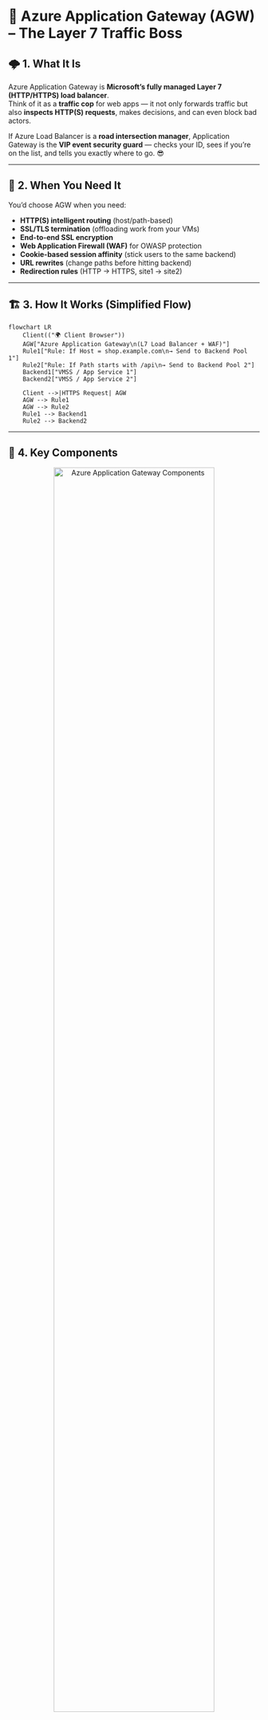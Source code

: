 # 🏰 Azure Application Gateway (AGW) – The Layer 7 Traffic Boss

## 🌩 1. **What It Is**

Azure Application Gateway is **Microsoft’s fully managed Layer 7 (HTTP/HTTPS) load balancer**.  
Think of it as a **traffic cop** for web apps — it not only forwards traffic but also **inspects HTTP(S) requests**, makes decisions, and can even block bad actors.

If Azure Load Balancer is a **road intersection manager**,
Application Gateway is the **VIP event security guard** — checks your ID, sees if you’re on the list, and tells you exactly where to go. 😎

---

## 🎯 2. **When You Need It**

You’d choose AGW when you need:

- **HTTP(S) intelligent routing** (host/path-based)
- **SSL/TLS termination** (offloading work from your VMs)
- **End-to-end SSL encryption**
- **Web Application Firewall (WAF)** for OWASP protection
- **Cookie-based session affinity** (stick users to the same backend)
- **URL rewrites** (change paths before hitting backend)
- **Redirection rules** (HTTP → HTTPS, site1 → site2)

---

## 🏗 3. **How It Works (Simplified Flow)**

```mermaid
flowchart LR
    Client(("🌍 Client Browser"))
    AGW["Azure Application Gateway\n(L7 Load Balancer + WAF)"]
    Rule1["Rule: If Host = shop.example.com\n→ Send to Backend Pool 1"]
    Rule2["Rule: If Path starts with /api\n→ Send to Backend Pool 2"]
    Backend1["VMSS / App Service 1"]
    Backend2["VMSS / App Service 2"]

    Client -->|HTTPS Request| AGW
    AGW --> Rule1
    AGW --> Rule2
    Rule1 --> Backend1
    Rule2 --> Backend2
```

---

## 🧩 4. **Key Components**

<div align="center">
  <img src="images/az-ag-components.png" alt="Azure Application Gateway Components" style="width: 80%; border-radius: 10px;">
</div>

Understanding the core components of Azure Application Gateway is essential for effective configuration and management:

### 📌 **1. Frontend IP Configuration**

- **Description:** Represents the IP address that clients use to connect to the Application Gateway.
- **Types:**
  - **Public IP:** Accessible from the internet.
  - **Private IP:** Accessible only within a virtual network.

### 📌 **2. Backend Pool**

- **Description:** A collection of backend servers (e.g., virtual machines, VM scale sets, App Services) that receive traffic from the Application Gateway.
- **Configuration:** You can group backend resources based on application tiers or other logical separations.

### 📌 **3. Listeners**

- **Description:** Define how the Application Gateway listens for incoming traffic.
- **Types:**

  - **HTTP Listener:** For unsecured traffic.
  - **HTTPS Listener:** For secured traffic with SSL certificates.

### 📌 **4. Routing Rules**

- **Description:** Determine how incoming traffic is directed to backend pools based on specified criteria.
- **Types:**

  - **Basic Rules:** Simple path-based routing.
  - **Path-Based Rules:** Direct traffic based on URL paths.
  - **Multi-Site Routing:** Host-based routing for multiple domains.

### 📌 **5. HTTP Settings**

- **Description:** Define how the Application Gateway communicates with backend servers.
- **Parameters:**

  - **Protocol:** HTTP or HTTPS.
  - **Port:** Backend port.
  - **Cookie-Based Affinity:** Enables session persistence.
  - **Connection Draining:** Ensures graceful removal of backend instances.

### 📌 **6. Web Application Firewall (WAF) Policies**

- **Description:** Configurable policies that define how the WAF protects your applications.
- **Features:**
  - Custom rule sets.
  - OWASP Core Rule Sets.
  - Exclusions and overrides.

### 📌 **7. Health Probes**

- **Description:** Continuously monitor the health of backend servers to ensure traffic is only sent to healthy instances.
- **Types:**
  - **HTTP Probe:** Checks a specific URL path.
  - **TCP Probe:** Checks if a specific TCP port is open.

---

## 🔍 5. **Key Features in Detail**

### 4.1 🗺 **Routing Types**

- **Host-based routing** → `shop.example.com` vs `blog.example.com`
- **Path-based routing** → `/api/*` vs `/images/*`
- **Combination** → `shop.example.com/api/*`

---

### 4.2 🔐 **SSL/TLS Handling**

- **SSL Termination**: AGW decrypts HTTPS, inspects request, forwards HTTP to backend (saves backend CPU).
- **End-to-End SSL**: AGW decrypts, inspects, then re-encrypts before sending to backend.
- **Re-encryption optional** based on security needs.

---

### 4.3 🛡 **Web Application Firewall (WAF)**

- Protects against **OWASP Top 10** threats (SQL injection, XSS, etc.).
- Modes:

  - **Detection** → Logs but doesn’t block.
  - **Prevention** → Blocks malicious requests.

- Custom rules possible (block specific IP ranges, patterns).

---

### 4.4 🍪 **Session Affinity**

- Uses cookies (`ApplicationGatewayAffinity`) to stick users to the same backend instance — useful for stateful apps.

---

### 4.5 🔄 **Rewrite & Redirect**

- **URL rewrite**: Change request/response headers or path before reaching backend.
- **Redirect**: Send HTTP 302/301 to client for URL change (e.g., HTTP → HTTPS).

---

## 👔 6. **SKU Types**

Azure Application Gateway offers different deployment modes and configurations to cater to various application needs:

### 1️⃣ **Standard Application Gateway**

- **Purpose:** Provides essential load balancing features suitable for most web applications.
- **Features:**

  - Basic routing capabilities.
  - SSL termination.
  - Session affinity.

### 2️⃣ **Web Application Firewall (WAF) Application Gateway**

- **Purpose:** Offers enhanced security features by integrating a Web Application Firewall.
- **Features:**

  - Protection against common web vulnerabilities.
  - Customizable WAF rules.
  - Logging and monitoring of security events.

### 3️⃣ **Standard_v2 and WAF_v2 SKUs**

- **Purpose:** Advanced versions of the Standard and WAF Application Gateways with improved performance and scalability.
- **Features:**

  - Autoscaling based on traffic load.
  - Zone redundancy for higher availability.
  - Enhanced performance and reduced latency.

---

## 📦 7. **Integration Examples**

- **Front Door + App Gateway** → Front Door for global routing + WAF, App Gateway for app-level routing.
- **AKS Ingress Controller** → App Gateway as ingress for Kubernetes workloads.
- **App Gateway + Load Balancer** → LB for TCP traffic, AGW for HTTP traffic.

---

## 🖥 8. **Example Scenario**

You run:

- `shop.example.com` → VM Scale Set in West Europe
- `blog.example.com` → Azure App Service
- `/api/*` → AKS service

**AGW Rules:**

1. Host = shop.example.com → BackendPool1 (VMSS)
2. Host = blog.example.com → BackendPool2 (App Service)
3. Path starts `/api` → BackendPool3 (AKS)

---

## 📊 9. **Comparison to Azure Load Balancer**

| Feature          | Azure Load Balancer | Azure Application Gateway |
| ---------------- | ------------------- | ------------------------- |
| OSI Layer        | L4 (TCP/UDP)        | L7 (HTTP/HTTPS)           |
| Protocol Support | Any TCP/UDP         | HTTP, HTTPS, WebSocket    |
| Routing Logic    | IP & port-based     | Host, path, headers       |
| SSL Termination  | ❌                  | ✅                        |
| WAF              | ❌                  | ✅                        |
| URL Rewrite      | ❌                  | ✅                        |

---

## ⚡ 10. **Pro Tips**

- Always enable **WAF Prevention** mode for public apps unless testing.
- Use **Autoscaling SKU** for production — scales based on traffic.
- Combine with **Azure Front Door** for global edge delivery + caching.
- For private apps, integrate with **Private Link** or internal VNet.
